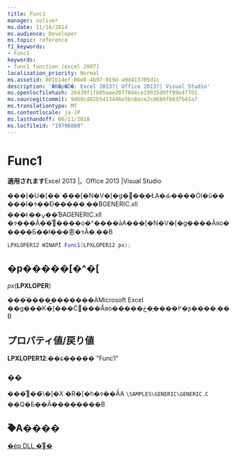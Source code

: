 ```yaml
---
title: Func1
manager: soliver
ms.date: 11/16/2014
ms.audience: Developer
ms.topic: reference
f1_keywords:
- Func1
keywords:
- func1 function [excel 2007]
localization_priority: Normal
ms.assetid: 801b14ef-0be8-4b97-919d-a9d413705d1c
description: '�K�p�Ώ�: Excel 2013?| Office 2013?| Visual Studio'
ms.openlocfilehash: 26439f1fb05aae2077844ce19935d9ff99e4f701
ms.sourcegitcommit: 9d60cd82b5413446e5bc8ace2cd689f683fb41a7
ms.translationtype: MT
ms.contentlocale: ja-JP
ms.lasthandoff: 06/11/2018
ms.locfileid: "19798880"
---
```

# <a name="func1"></a>Func1

 **適用されます**Excel 2013 |。Office 2013 |Visual Studio 
  
���[�U�[��`�̃��[�N�V�[�g�֐��̗�ŁA�Ԃ����ÓI�ȕ�����l�ɂ��Đ�����܂��BGENERIC.xll ���ǂݍ��܂��ƁAGENERIC.xll �ɂ���Ă��̊֐����o�^����āA���[�N�V�[�g����Ăяo�����Ƃ��ł���悤�ɂȂ�܂��B
  
```cs
LPXLOPER12 WINAPI Func1(LPXLOPER12 px);
```

## <a name="parameters"></a>�p�����[�^�[

 _px_(**LPXLOPER**)
  
���̈����͖�������AMicrosoft Excel ��g���K�[���Ċ֐���Ăяo�����߂����̖�ڂ�ʂ����܂��B
  
## <a name="property-valuereturn-value"></a>プロパティ値/戻り値

 **LPXLOPER12**:��ɕ����� "Func1"
  
### <a name="example"></a>��

���̊֐��̃\�[�X �R�[�h�ɂ��ẮA `\SAMPLES\GENERIC\GENERIC.C` ��Q�Ƃ��Ă��������B 
  
## <a name="see-also"></a>�֘A����



[�ėp DLL �̊֐�](functions-in-the-generic-dll.md)

